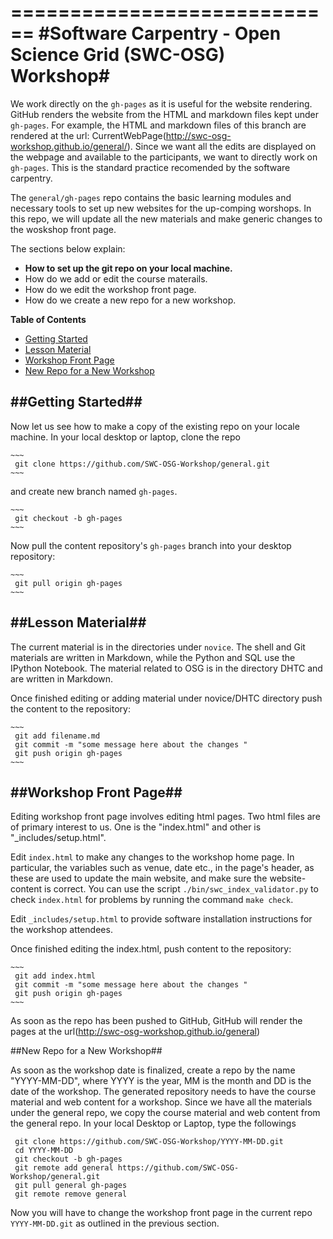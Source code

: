 ============================
#Software Carpentry - Open Science Grid (SWC-OSG) Workshop#
============================

We work directly on the `gh-pages` as it is useful for the website 
rendering. GitHub renders the website from the HTML and markdown 
files kept under `gh-pages`. For example, the HTML and 
markdown files of this branch are rendered at the url: 
CurrentWebPage(http://swc-osg-workshop.github.io/general/). Since we want all the edits are 
displayed on the webpage and available to the participants, we want to directly work 
on `gh-pages`. This is the standard practice recomended by the software carpentry. 


The `general/gh-pages` repo contains the basic learning modules and necessary 
tools to set up new websites for the up-comping worshops. In this repo, we will 
update all the new materials and make generic changes to the woskshop front page. 


The sections below explain:

* __How to set up the git repo on your local machine.__
* How do we add or edit the course materails.   
* How do we edit the workshop front page. 
* How do we create a new repo for a new workshop. 


**Table of Contents**

*   [Getting Started](#getting-started)
*   [Lesson Material](#lession-material)
*   [Workshop Front Page](#workshop-frontpage)
*   [New Repo for a New Workshop](#new-repo)

##Getting Started##
---------------


Now let us see how to make a copy of the existing repo on your locale machine.  In your local 
desktop or laptop, clone the repo 

    ~~~
     git clone https://github.com/SWC-OSG-Workshop/general.git
    ~~~

and create new branch named `gh-pages`.

    ~~~
     git checkout -b gh-pages
    ~~~

Now pull the content repository's `gh-pages` branch into your desktop repository:

    ~~~
     git pull origin gh-pages
    ~~~
##Lesson Material##
---------------

The current material is in the directories under `novice`. The shell and Git materials are 
written in Markdown, while the Python and SQL use the IPython Notebook. The material 
related to OSG is in the directory DHTC and are written in Markdown. 

Once finished editing or adding material under novice/DHTC directory push the 
content to the repository:

    ~~~
     git add filename.md
     git commit -m "some message here about the changes " 
     git push origin gh-pages
    ~~~



##Workshop Front Page##
-------------------

Editing workshop front page involves editing html pages. Two html files are of 
primary interest to us. One is the "index.html" and other is "_includes/setup.html".


Edit `index.html` to make any changes to the workshop home page.
    In particular, the variables such as venue, date etc., in the page's header,
    as these are used to update the main website, and make sure the website-content is correct.
    You can use the script `./bin/swc_index_validator.py` to 
    check `index.html` for problems
    by running the command `make check`.


Edit `_includes/setup.html` to provide software installation instructions for the workshop attendees.

Once finished editing the index.html, push content to the repository:

    ~~~
     git add index.html
     git commit -m "some message here about the changes " 
     git push origin gh-pages
    ~~~

As soon as the repo has been pushed to GitHub, GitHub will render the pages
at the url(http://swc-osg-workshop.github.io/general)

##New Repo for a New Workshop##

As soon as the workshop date is finalized, create a repo by the name
"YYYY-MM-DD", where YYYY is the year, MM is the month and DD is the
date of the workshop. The generated repository needs to have the
course material and web content for a workshop. Since we have all
the materials under the general repo, we copy the course material and web
content from the general repo. In your local Desktop or Laptop, type
the followings
~~~
 git clone https://github.com/SWC-OSG-Workshop/YYYY-MM-DD.git
 cd YYYY-MM-DD 
 git checkout -b gh-pages 
 git remote add general https://github.com/SWC-OSG-Workshop/general.git 
 git pull general gh-pages 
 git remote remove general 
~~~

Now you will have to change the workshop front page in the current repo `YYYY-MM-DD.git` as 
outlined in the previous section.  

